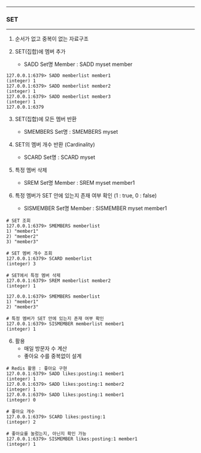 -----
### SET
-----
1. 순서가 없고 중복이 없는 자료구조

2. SET(집합)에 멤버 추가
   - SADD Set명 Member : SADD myset member
```
127.0.0.1:6379> SADD memberlist member1
(integer) 1
127.0.0.1:6379> SADD memberlist member2
(integer) 1
127.0.0.1:6379> SADD memberlist member3
(integer) 1
127.0.0.1:6379
```

3. SET(집합)에 모든 멤버 반환
   - SMEMBERS Set명 : SMEMBERS myset

4. SET의 멤버 개수 반환 (Cardinality)
   - SCARD Set명 : SCARD myset

5. 특정 멤버 삭제
   - SREM Set명 Member : SREM myset member1

6. 특정 멤버가 SET 안에 있는지 존재 여부 확인 (1 : true, 0 : false)
   - SISMEMBER Set명 Member : SISMEMBER myset member1
```
# SET 조회
127.0.0.1:6379> SMEMBERS memberlist
1) "member1"
2) "member2"
3) "member3"

# SET 멤버 개수 조회
127.0.0.1:6379> SCARD memberlist
(integer) 3

# SET에서 특정 멤버 삭제
127.0.0.1:6379> SREM memberlist member2
(integer) 1

127.0.0.1:6379> SMEMBERS memberlist
1) "member1"
2) "member3"

# 특정 멤버가 SET 안에 있는지 존재 여부 확인
127.0.0.1:6379> SISMEMBER memberlist member1
(integer) 1
```

6. 활용
   - 매일 방문자 수 계산
   - 좋아요 수를 중복없이 설계
```
# Redis 활용 : 좋아요 구현
127.0.0.1:6379> SADD likes:posting:1 member1
(integer) 1
127.0.0.1:6379> SADD likes:posting:1 member2
(integer) 1
127.0.0.1:6379> SADD likes:posting:1 member1
(integer) 0

# 좋아요 개수
127.0.0.1:6379> SCARD likes:posting:1
(integer) 2

# 좋아요를 눌렀는지, 아닌지 확인 가능
127.0.0.1:6379> SISMEMBER likes:posting:1 member1
(integer) 1
```   

